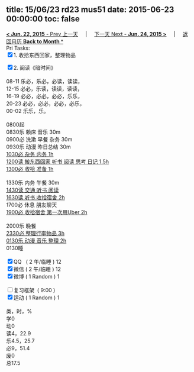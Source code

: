 title: 15/06/23 rd23 mus51
date: 2015-06-23 00:00:00
toc: false
---
[**< Jun. 22, 2015** - Prev 上一天](/lifelogs/2015/06/d22.html) &nbsp; &nbsp; | &nbsp; &nbsp; [下一天 Next - **Jun. 24, 2015 >**](/lifelogs/2015/06/d24.html) &nbsp; &nbsp; |  &nbsp; &nbsp; [返回月历 **Back to Month ^**](/lifelogs/2015/06/index.html)
<br/>Pri Tasks:</strong><br clear="none"/><input type="checkbox" checked="true" />1. 收拾东西回家，整理物品</div>	<div><input type="checkbox" checked="true" />2. 阅读《暗时间》<br/></div>	<div>		<div><br clear="none"/></div>08-11 乐必，乐必，必读，读读，	</div>	<div>12-15 必必，乐读，读读，读读，</div>	<div>16-19 必必，必必，必必，乐乐，</div>	<div>20-23 必必，必必，必必，必乐，</div>	<div>00-02 乐乐，乐。</div>	<div><br/></div>	<div>0800起</div>	<div>0830乐 赖床 音乐 30m</div>	<div>0900必 洗漱 早餐 杂务 30m</div>	<div>0930乐 动漫 昨日总结 30m</div>	<div><u>1030必 杂务 内务 1h</u></div>	<div><u>1200读 搬东西回家 听书 阅读 思考 日记 1.5h</u></div>	<div><u>1300必 收拾 准备 1h</u></div>	<div><strong><br/></strong></div>	<div>1330乐 内务 午餐 30m</div>	<div><u>1430读 交通 听书 阅读</u></div>	<div><u>1630读 听书 收拾宿舍 2h</u></div>	<div>1700必 休息 朋友聊天</div>	<div><u>1900必 收拾宿舍 第一次用Uber 2h</u></div>	<div><b><br/></b></div>	<div>2000乐 晚餐</div>	<div><u>2330必 整理行李物品 3h</u></div>	<div><u>0130乐 动漫 音乐 整理 2h</u></div>	<div>0130睡</div>	<div><br clear="none"/></div>	<div><input type="checkbox" checked="true" />QQ   ( 2 午/临睡 ) 12<br clear="none"/><input type="checkbox" checked="true" />微信 ( 2 午/临睡 ) 12</div>	<div><input type="checkbox" checked="true" />微博 ( 1 Random ) 1</div>	<div><br clear="none"/></div>	<div><input type="checkbox" />复习框架  ( 9:00 ) <br clear="none"/></div>	<div><input type="checkbox" checked="true" />运动 ( 1 Random ) 1</div>	<div>		<div><br clear="none"/></div>类，时，%<br clear="none"/>学0<br clear="none"/>动0<br clear="none"/>读4，22.9<br clear="none"/>乐4.5，25.7<br clear="none"/>必9，51.4<br clear="none"/>废0<br clear="none"/>总17.5</div>